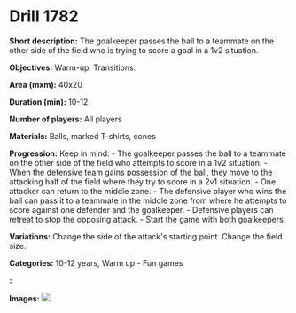 # Drill 1782

**Short description:**
The goalkeeper passes the ball to a teammate on the other side of the field who is trying to score a goal in a 1v2 situation.

**Objectives:**
Warm-up. Transitions.

**Area (mxm):**
40x20

**Duration (min):**
10-12

**Number of players:**
All players

**Materials:**
Balls, marked T-shirts, cones

**Progression:**
Keep in mind: - The goalkeeper passes the ball to a teammate on the other side of the field who attempts to score in a 1v2 situation. - When the defensive team gains possession of the ball, they move to the attacking half of the field where they try to score in a 2v1 situation. - One attacker can return to the middle zone. - The defensive player who wins the ball can pass it to a teammate in the middle zone from where he attempts to score against one defender and the goalkeeper. - Defensive players can retreat to stop the opposing attack. - Start the game with both goalkeepers.

**Variations:**
Change the side of the attack's starting point. Change the field size.

**Categories:**
10-12 years, Warm up - Fun games

**:**


**Images:**
![](https://www.coachingfutsal.com/\images\ccafd85b-456b-4ef1-b128-17cf926ed74c_362.png)

